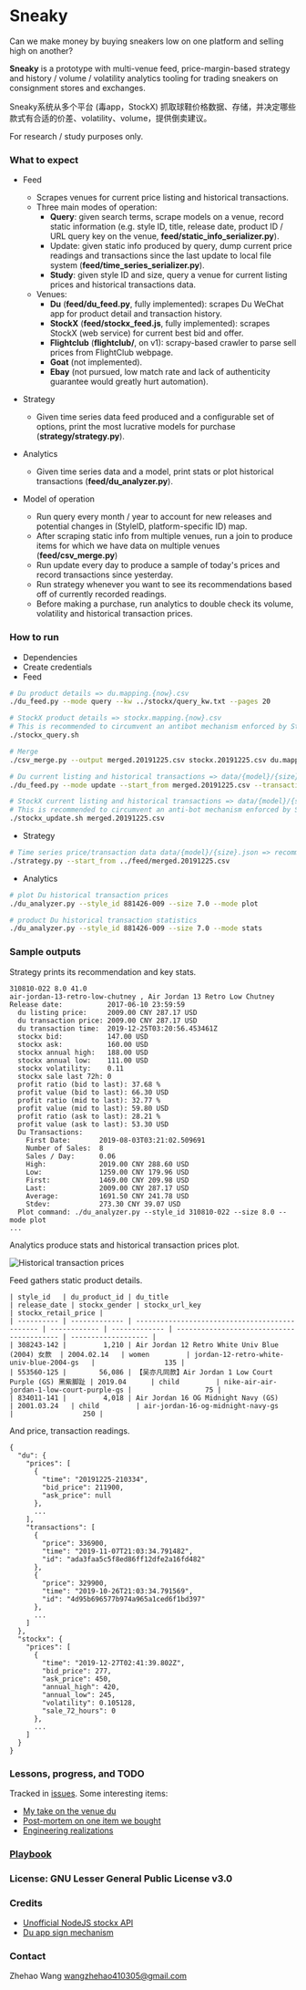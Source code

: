 # Sneaky

Can we make money by buying sneakers low on one platform and selling high on another?

**Sneaky** is a prototype with multi-venue feed, price-margin-based strategy and history / volume / volatility analytics tooling for trading sneakers on consignment stores and exchanges.

Sneaky系统从多个平台 (毒app，StockX) 抓取球鞋价格数据、存储，并决定哪些款式有合适的价差、volatility、volume，提供倒卖建议。

For research / study purposes only.

### What to expect

* Feed
  * Scrapes venues for current price listing and historical transactions.
  * Three main modes of operation:
    * **Query**: given search terms, scrape models on a venue, record static information (e.g. style ID, title, release date, product ID / URL query key on the venue, __feed/static_info_serializer.py__).
    * Update: given static info produced by query, dump current price readings and transactions since the last update to local file system (__feed/time_series_serializer.py__).
    * **Study**: given style ID and size, query a venue for current listing prices and historical transactions data.
  * Venues:
    * **Du** (__feed/du_feed.py__, fully implemented): scrapes Du WeChat app for product detail and transaction history.
    * **StockX** (__feed/stockx_feed.js__, fully implemented): scrapes StockX (web service) for current best bid and offer.
    * **Flightclub** (__flightclub/__, on v1): scrapy-based crawler to parse sell prices from FlightClub webpage.
    * **Goat** (not implemented).
    * **Ebay** (not pursued, low match rate and lack of authenticity guarantee would greatly hurt automation).
* Strategy
  * Given time series data feed produced and a configurable set of options, print the most lucrative models for purchase (__strategy/strategy.py__).
* Analytics
  * Given time series data and a model, print stats or plot historical transactions (__feed/du_analyzer.py__).

* Model of operation
  * Run query every month / year to account for new releases and potential changes in (StyleID, platform-specific ID) map.
  * After scraping static info from multiple venues, run a join to produce items for which we have data on multiple venues (__feed/csv_merge.py__)
  * Run update every day to produce a sample of today's prices and record transactions since yesterday.
  * Run strategy whenever you want to see its recommendations based off of currently recorded readings.
  * Before making a purchase, run analytics to double check its volume, volatility and historical transaction prices.

### How to run

* Dependencies
* Create credentials
* Feed
```sh
# Du product details => du.mapping.{now}.csv
./du_feed.py --mode query --kw ../stockx/query_kw.txt --pages 20

# StockX product details => stockx.mapping.{now}.csv
# This is recommended to circumvent an antibot mechanism enforced by StockX
./stockx_query.sh

# Merge
./csv_merge.py --output merged.20191225.csv stockx.20191225.csv du.mapping.20191221-150959.csv 

# Du current listing and historical transactions => data/{model}/{size}.json
./du_feed.py --mode update --start_from merged.20191225.csv --transaction_history_date 20190801 --transaction_history_maxpage 20 --min_interval_seconds 3600

# StockX current listing and historical transactions => data/{model}/{size}.json
# This is recommended to circumvent an anti-bot mechanism enforced by StockX
./stockx_update.sh merged.20191225.csv
```
* Strategy
```sh
# Time series price/transaction data data/{model}/{size}.json => recommendations
./strategy.py --start_from ../feed/merged.20191225.csv
```
* Analytics
```sh
# plot Du historical transaction prices
./du_analyzer.py --style_id 881426-009 --size 7.0 --mode plot

# product Du historical transaction statistics
./du_analyzer.py --style_id 881426-009 --size 7.0 --mode stats
```

### Sample outputs

Strategy prints its recommendation and key stats.
```
310810-022 8.0 41.0
air-jordan-13-retro-low-chutney , Air Jordan 13 Retro Low Chutney
Release date:           2017-06-10 23:59:59
  du listing price:     2009.00 CNY 287.17 USD
  du transaction price: 2009.00 CNY 287.17 USD
  du transaction time:  2019-12-25T03:20:56.453461Z
  stockx bid:           147.00 USD
  stockx ask:           160.00 USD
  stockx annual high:   188.00 USD
  stockx annual low:    111.00 USD
  stockx volatility:    0.11
  stockx sale last 72h: 0
  profit ratio (bid to last): 37.68 %
  profit value (bid to last): 66.30 USD
  profit ratio (mid to last): 32.77 %
  profit value (mid to last): 59.80 USD
  profit ratio (ask to last): 28.21 %
  profit value (ask to last): 53.30 USD
  Du Transactions:
    First Date:       2019-08-03T03:21:02.509691
    Number of Sales:  8
    Sales / Day:      0.06
    High:             2019.00 CNY 288.60 USD
    Low:              1259.00 CNY 179.96 USD
    First:            1469.00 CNY 209.98 USD
    Last:             2009.00 CNY 287.17 USD
    Average:          1691.50 CNY 241.78 USD
    Stdev:            273.30 CNY 39.07 USD
  Plot command: ./du_analyzer.py --style_id 310810-022 --size 8.0 --mode plot
...
```

Analytics produce stats and historical transaction prices plot.

![Historical transaction prices](docs/BQ6623-800.9.5.png)

Feed gathers static product details.
```
| style_id   | du_product_id | du_title                                       | release_date | stockx_gender | stockx_url_key                            | stockx_retail_price |
| ---------- | ------------- | ---------------------------------------------- | ------------ | ------------- | ----------------------------------------- | ------------------- |
| 308243-142 |         1,210 | Air Jordan 12 Retro White Univ Blue (2004) 女款  | 2004.02.14   | women         | jordan-12-retro-white-univ-blue-2004-gs   |                 135 |
| 553560-125 |        56,086 | 【吴亦凡同款】Air Jordan 1 Low Court Purple (GS) 黑紫脚趾 | 2019.04      | child         | nike-air-air-jordan-1-low-court-purple-gs |                  75 |
| 834011-141 |         4,018 | Air Jordan 16 OG Midnight Navy (GS)            | 2001.03.24   | child         | air-jordan-16-og-midnight-navy-gs         |                 250 |
```

And price, transaction readings.
```
{
  "du": {
    "prices": [
      {
        "time": "20191225-210334",
        "bid_price": 211900,
        "ask_price": null
      },
      ...
    ],
    "transactions": [
      {
        "price": 336900,
        "time": "2019-11-07T21:03:34.791482",
        "id": "ada3faa5c5f8ed86ff12dfe2a16fd482"
      },
      {
        "price": 329900,
        "time": "2019-10-26T21:03:34.791569",
        "id": "4d95b696577b974a965a1ced6f1bd397"
      },
      ...
    ]
  },
  "stockx": {
    "prices": [
      {
        "time": "2019-12-27T02:41:39.802Z",
        "bid_price": 277,
        "ask_price": 450,
        "annual_high": 420,
        "annual_low": 245,
        "volatility": 0.105128,
        "sale_72_hours": 0
      },
      ...
    ]
  }
}
```

### Lessons, progress, and TODO

Tracked in [issues](https://github.com/zhehaowang/sneaky/issues).
Some interesting items:
* [My take on the venue du](https://github.com/zhehaowang/sneaky/issues/55)
* [Post-mortem on one item we bought](https://github.com/zhehaowang/sneaky/issues/54)
* [Engineering realizations](https://github.com/zhehaowang/sneaky/issues/56)

### [Playbook](docs/playbook.md)

### License: GNU Lesser General Public License v3.0

### Credits

* [Unofficial NodeJS stockx API](https://github.com/matthew1232/stockx-api)
* [Du app sign mechanism](https://github.com/luo1994/du-app-sign)

### Contact

Zhehao Wang wangzhehao410305@gmail.com
